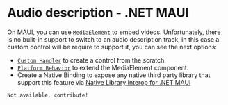 # Audio description - .NET MAUI

On MAUI, you can use [`MediaElement`](https://learn.microsoft.com/en-us/dotnet/communitytoolkit/maui/views/mediaelement) to embed videos. Unfortunately, there is no built-in support to switch to an audio description track,
in this case a custom control will be require to support it, you can see the next options:

- [`Custom Handler`](https://learn.microsoft.com/en-us/dotnet/maui/user-interface/handlers/create) to create a control from the scratch.
- [`Platform Behavior`](https://learn.microsoft.com/en-us/dotnet/maui/fundamentals/behaviors#platform-behaviors) to extend the MediaElement component.
- Create a Native Binding to expose any native third party library that support this feature via [Native Library Interop for .NET MAUI](https://github.com/CommunityToolkit/Maui.NativeLibraryInterop?tab=readme-ov-file)

```xml
Not available, contribute!
```
